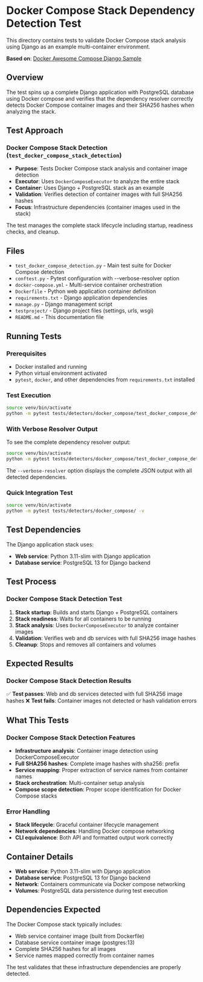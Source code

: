 # Docker Compose Stack Dependency Detection Test

This directory contains tests to validate Docker Compose stack analysis using Django as an example multi-container environment.

**Based on**: [Docker Awesome Compose Django Sample](https://github.com/docker/awesome-compose/tree/master/official-documentation-samples/django/)

## Overview

The test spins up a complete Django application with PostgreSQL database using Docker compose and verifies that the dependency resolver correctly detects Docker Compose container images and their SHA256 hashes when analyzing the stack.

## Test Approach

### Docker Compose Stack Detection (`test_docker_compose_stack_detection`)

- **Purpose**: Tests Docker Compose stack analysis and container image detection
- **Executor**: Uses `DockerComposeExecutor` to analyze the entire stack
- **Container**: Uses Django + PostgreSQL stack as an example
- **Validation**: Verifies detection of container images with full SHA256 hashes
- **Focus**: Infrastructure dependencies (container images used in the stack)

The test manages the complete stack lifecycle including startup, readiness checks, and cleanup.

## Files

- `test_docker_compose_detection.py` - Main test suite for Docker Compose detection
- `conftest.py` - Pytest configuration with --verbose-resolver option
- `docker-compose.yml` - Multi-service container orchestration
- `Dockerfile` - Python web application container definition
- `requirements.txt` - Django application dependencies
- `manage.py` - Django management script
- `testproject/` - Django project files (settings, urls, wsgi)
- `README.md` - This documentation file

## Running Tests

### Prerequisites

- Docker installed and running
- Python virtual environment activated
- `pytest`, `docker`, and other dependencies from `requirements.txt` installed

### Test Execution

```bash
source venv/bin/activate
python -m pytest tests/detectors/docker_compose/test_docker_compose_detection.py -v
```

### With Verbose Resolver Output

To see the complete dependency resolver output:

```bash
source venv/bin/activate
python -m pytest tests/detectors/docker_compose/test_docker_compose_detection.py -v -s --verbose-resolver
```

The `--verbose-resolver` option displays the complete JSON output with all detected dependencies.

### Quick Integration Test

```bash
source venv/bin/activate
python -m pytest tests/detectors/docker_compose/ -v
```

## Test Dependencies

The Django application stack uses:

- **Web service**: Python 3.11-slim with Django application
- **Database service**: PostgreSQL 13 for Django backend

## Test Process

### Docker Compose Stack Detection Test

1. **Stack startup**: Builds and starts Django + PostgreSQL containers
2. **Stack readiness**: Waits for all containers to be running
3. **Stack analysis**: Uses `DockerComposeExecutor` to analyze container images
4. **Validation**: Verifies web and db services with full SHA256 image hashes
5. **Cleanup**: Stops and removes all containers and volumes

## Expected Results

### Docker Compose Stack Detection Results

✅ **Test passes**: Web and db services detected with full SHA256 image hashes
❌ **Test fails**: Container images not detected or hash validation errors

## What This Tests

### Docker Compose Stack Detection Features

- **Infrastructure analysis**: Container image detection using DockerComposeExecutor
- **Full SHA256 hashes**: Complete image hashes with sha256: prefix
- **Service mapping**: Proper extraction of service names from container names
- **Stack orchestration**: Multi-container setup analysis
- **Compose scope detection**: Proper scope identification for Docker Compose stacks

### Error Handling

- **Stack lifecycle**: Graceful container lifecycle management
- **Network dependencies**: Handling Docker compose networking
- **CLI equivalence**: Both API and formatted output work correctly

## Container Details

- **Web service**: Python 3.11-slim with Django application
- **Database service**: PostgreSQL 13 for Django backend
- **Network**: Containers communicate via Docker compose networking
- **Volumes**: PostgreSQL data persistence during test execution

## Dependencies Expected

The Docker Compose stack typically includes:

- Web service container image (built from Dockerfile)
- Database service container image (postgres:13)
- Complete SHA256 hashes for all images
- Service names mapped correctly from container names

The test validates that these infrastructure dependencies are properly detected.
